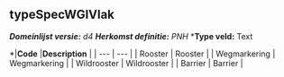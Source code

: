 ## typeSpecWGIVlak

*__Domeinlijst versie:__ d4*
*__Herkomst definitie:__ PNH*
*__Type veld:__ Text

*|__Code__ |__Description__	|
|	---	|	---	|
| Rooster | Rooster |
| Wegmarkering | Wegmarkering |
| Wildrooster | Wildrooster |
| Barrier | Barrier |
